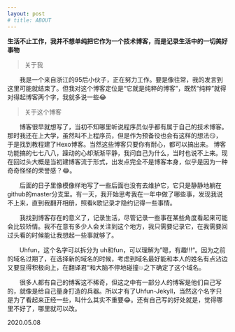 ```yaml
---
layout: post
# title: ABOUT
---
```


**生活不止工作，我并不想单纯把它作为一个技术博客，而是记录生活中的一切美好事物**

> 关于我


　　我是一个来自浙江的95后小伙子，正在努力工作。要是像往常，我的发言到这里可能就结束了。但我对这个博客定位是“它就是纯粹的博客”，既然“纯粹”就得对得起博客两个字，我就多说一些😂


> 关于这个博客

　　博客很早就想写了，当初不知哪里听说程序员似乎都有属于自己的技术博客。那时我还在上大学，虽然叫不上程序员，但是作为预备役也会有这样的想法😏，于是找到教程建了Hexo博客。当然这些博客只要你有耐心，都可以搞出来。
博客功能搞的七七八八，躁动的心却渐渐平静，我问自己为什么，当时也说不上来。现在回过头大概是当初建博客流于形式，出发点完全不是博客本身，似乎是因为一种奇奇怪怪的荣誉感？😂。

　　后面的日子里像模像样地写了一些后面也没有去维护它，它只是静静地躺在github的master分支里。有一天，我开始思考我在一年中做了哪些事，发现我说不上来，直到我翻开相册，照看k歌记录才隐约记得一些事情。

　　我找到博客存在的意义了，记录生活，尽管记录一些事在某些角度看起来可能会比较矫情。我不在意有多少人会关注到这个地方，我只需要记录它，在我需要回过头看的时候能让我想起一些事就够了。

　　Uhfun，这个名字可以拆分为 uh和fun，可以理解为”嗯，有趣!!!“。因为之前的域名过期了，在选择新的域名的时候，考虑到域名最好能和本人的姓名有点沾边又要显得积极向上，在翻译君“和大脑不停地碰撞💥之下确定了这个域名。

　　很多人都有自己的博客这不稀奇，但这之中有一部分人的博客是他们自己写的，就像是给自己量身打造的兵器。所以才有了Uhfun-Jekyll，当然这个名字只是为了看起来正经一些，叫什么其实不重要😂。还有自己写的好处就是，觉得哪里不好了，哪里就可以改。

2020.05.08


